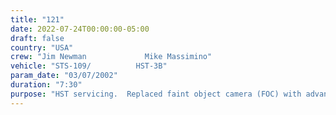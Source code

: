 ```yaml
---
title: "121"
date: 2022-07-24T00:00:00-05:00
draft: false
country: "USA"
crew: "Jim Newman             Mike Massimino"
vehicle: "STS-109/          HST-3B"
param_date: "03/07/2002"
duration: "7:30"
purpose: "HST servicing.  Replaced faint object camera (FOC) with advanced camera.  Installed electronics support module in aft shroud.  Completed PCU cleanup."
---
```

